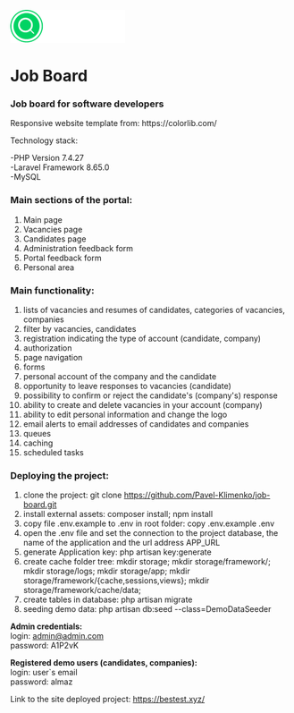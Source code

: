 ![Logo](https://github.com/Pavel-Klimenko/job-board/blob/master/public/img/logo.png)

<h1>Job Board</h1>
<h3>Job board for software developers</h3>
Responsive website template from: https://colorlib.com/

Technology stack:
    
-PHP Version 7.4.27<br/>
-Laravel Framework 8.65.0<br/>
-MySQL

<h3>Main sections of the portal:</h3>

1) Main page
2) Vacancies page
3) Candidates page
4) Administration feedback form
5) Portal feedback form
6) Personal area

<h3>Main functionality:</h3>

1) lists of vacancies and resumes of candidates, categories of vacancies, companies
2) filter by vacancies, candidates
3) registration indicating the type of account (candidate, company)
4) authorization
5) page navigation
6) forms
7) personal account of the company and the candidate
8) opportunity to leave responses to vacancies (candidate)
9) possibility to confirm or reject the candidate's (company's) response
10) ability to create and delete vacancies in your account (company)
11) ability to edit personal information and change the logo
12) email alerts to email addresses of candidates and companies
13) queues
14) caching
15) scheduled tasks    


<h3>Deploying the project:</h3>

1) clone the project: git clone https://github.com/Pavel-Klimenko/job-board.git
2) install external assets: composer install; npm install
3) copy file .env.example to .env in root folder: copy .env.example .env
5) open the .env file and set the connection to the project database, the name of the application and the url address APP_URL
6) generate Application key: php artisan key:generate
7) create cache folder tree: 
mkdir storage; mkdir storage/framework/; mkdir storage/logs; mkdir storage/app; mkdir storage/framework/{cache,sessions,views}; mkdir storage/framework/cache/data; 
8) create tables in database: php artisan migrate
9) seeding demo data: php artisan db:seed --class=DemoDataSeeder


<b>Admin credentials:</b><br/>
login: admin@admin.com<br/>
password: A1P2vK<br/>

<b>Registered demo users (candidates, companies):</b><br/>
login: user`s email<br/>
password: almaz<br/>


Link to the site deployed project: https://bestest.xyz/
